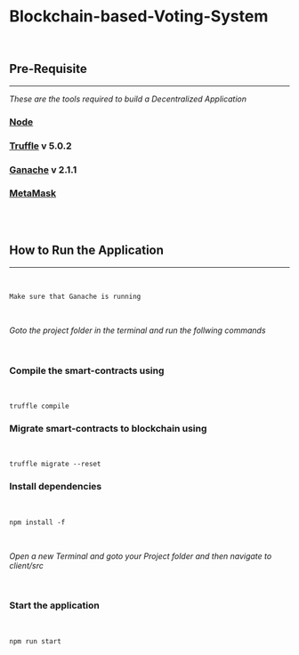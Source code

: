 # Blockchain-based-Voting-System

<br>

## Pre-Requisite
<hr>

 *These are the tools required to build a Decentralized Application*


### [Node](https://nodejs.org/en/download/)

### [Truffle](https://www.trufflesuite.com/truffle) v 5.0.2

### [Ganache](https://www.trufflesuite.com/ganache) v 2.1.1

### [MetaMask](https://blog.wetrust.io/how-to-install-and-use-metamask-7210720ca047)


<br>
<br>

## How to Run the Application
<hr>
<br>

```
Make sure that Ganache is running
```

<br>

*Goto the project folder in the terminal and run the follwing commands*

<br>


### Compile the smart-contracts using
<br>

```
truffle compile
```

### Migrate smart-contracts to blockchain using
<br>

```
truffle migrate --reset
```

### Install dependencies
<br>

```
npm install -f
```

<br>

*Open a new Terminal and goto your Project folder and then navigate to client/src*

<br>

### Start the application
<br>

```
npm run start
```


